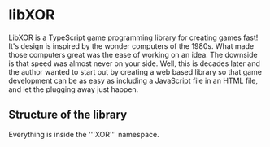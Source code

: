 # libXOR
LibXOR is a TypeScript game programming library for creating games fast! It's design is inspired by the wonder computers of the 1980s. What made those computers great was the ease of working on an idea. The downside is that speed was almost never on your side. Well, this is decades later and the author wanted to start out by creating a web based library so that game development can be as easy as including a JavaScript file in an HTML file, and let the plugging away just happen.

## Structure of the library
Everything is inside the '''XOR''' namespace.

